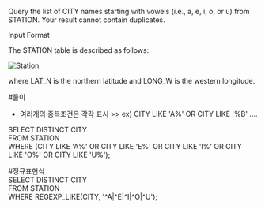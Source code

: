 Query the list of CITY names starting with vowels (i.e., a, e, i, o, or u) from STATION. Your result cannot contain duplicates.

Input Format

The STATION table is described as follows:

![Station](https://s3.amazonaws.com/hr-challenge-images/9336/1449345840-5f0a551030-Station.jpg)

where LAT_N is the northern latitude and LONG_W is the western longitude.

#풀이  
- 여러개의 중복조건은 각각 표시 >> ex) CITY LIKE 'A%' OR CITY LIKE '%B' ....  

SELECT DISTINCT CITY  
FROM STATION  
WHERE (CITY LIKE 'A%' OR CITY LIKE 'E%' OR CITY LIKE 'I%' OR CITY LIKE 'O%' OR CITY LIKE 'U%');  

#정규표현식  
SELECT DISTINCT CITY  
FROM STATION  
WHERE REGEXP_LIKE(CITY, '^A|^E|^I|^O|^U');  
